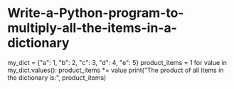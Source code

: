 # Write-a-Python-program-to-multiply-all-the-items-in-a-dictionary
my_dict = {"a": 1, "b": 2, "c": 3, "d": 4, "e": 5}
product_items = 1
for value in my_dict.values():
product_items *= value
print("The product of all items in the dictionary is:", product_items)
